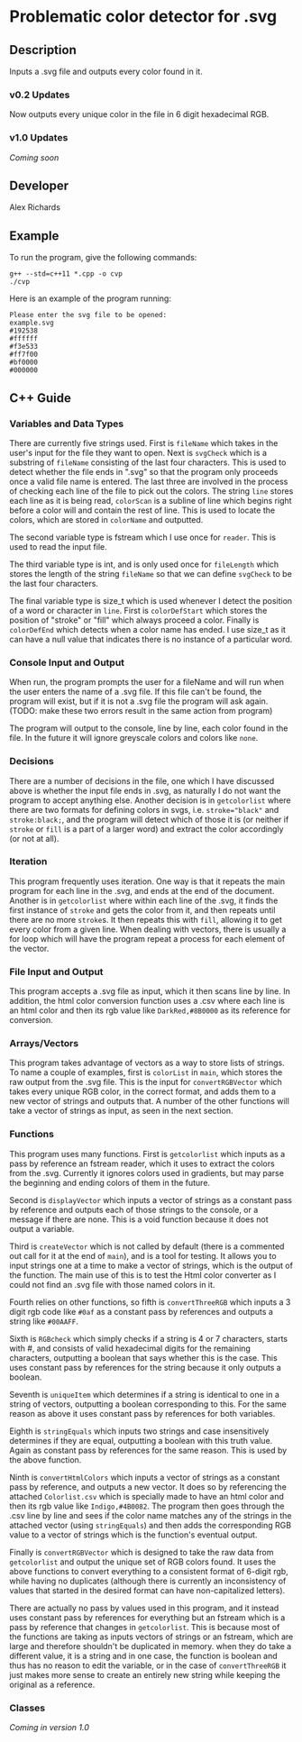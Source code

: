 # Problematic color detector for .svg

## Description

Inputs a .svg file and outputs every color found in it.

### v0.2 Updates

Now outputs every unique color in the file in 6 digit hexadecimal RGB.

### v1.0 Updates

*Coming soon*


## Developer

Alex Richards

## Example

To run the program, give the following commands:

```
g++ --std=c++11 *.cpp -o cvp
./cvp
```

Here is an example of the program running:

```
Please enter the svg file to be opened:
example.svg
#192538
#ffffff
#f3e533
#ff7f00
#bf0000
#000000
```

## C++ Guide

### Variables and Data Types

There are currently five strings used. First is `fileName` which takes in the user's input for the file they want to open. Next is `svgCheck` which is a substring of `fileName` consisting of the last four characters. This is used to detect whether the file ends in ".svg" so that the program only proceeds once a valid file name is entered. The last three are involved in the process of checking each line of the file to pick out the colors. The string `line` stores each line as it is being read, `colorScan` is a subline of line which begins right before a color will and contain the rest of line. This is used to locate the colors, which are stored in `colorName` and outputted.

The second variable type is fstream which I use once for `reader`. This is used to read the input file.

The third variable type is int, and is only used once for `fileLength` which stores the length of the string `fileName` so that we can define `svgCheck` to be the last four characters.

The final variable type is size_t which is used whenever I detect the position of a word or character in `line`. First is `colorDefStart` which stores the position of "stroke" or "fill" which always proceed a color. Finally is `colorDefEnd` which detects when a color name has ended. I use size_t as it can have a null value that indicates there is no instance of a particular word.

### Console Input and Output

When run, the program prompts the user for a fileName and will run when the user enters the name of a .svg file. If this file can't be found, the program will exist, but if it is not a .svg file the program will ask again. (TODO: make these two errors result in the same action from program)

The program will output to the console, line by line, each color found in the file. In the future it will ignore greyscale colors and colors like `none`.

### Decisions

There are a number of decisions in the file, one which I have discussed above is whether the input file ends in .svg, as naturally I do not want the program to accept anything else. Another decision is in `getcolorlist` where there are two formats for defining colors in svgs, i.e. `stroke="black"` and `stroke:black;`, and the program will detect which of those it is (or neither if `stroke` or `fill` is a part of a larger word) and extract the color accordingly (or not at all).

### Iteration

This program frequently uses iteration. One way is that it repeats the main program for each line in the .svg, and ends at the end of the document. Another is in `getcolorlist` where within each line of the .svg, it finds the first instance of `stroke` and gets the color from it, and then repeats until there are no more `stroke`s. It then repeats this with `fill`, allowing it to get every color from a given line. When dealing with vectors, there is usually a for loop which will have the program repeat a process for each element of the vector.

### File Input and Output

This program accepts a .svg file as input, which it then scans line by line. In addition, the html color conversion function uses a .csv where each line is an html color and then its rgb value like `DarkRed,#8B0000` as its reference for conversion.

### Arrays/Vectors

This program takes advantage of vectors as a way to store lists of strings. To name a couple of examples, first is `colorList` in `main`, which stores the raw output from the .svg file. This is the input for `convertRGBVector` which takes every unique RGB color, in the correct format, and adds them to a new vector of strings and outputs that. A number of the other functions will take a vector of strings as input, as seen in the next section.

### Functions

This program uses many functions. First is `getcolorlist` which inputs as a pass by reference an fstream reader, which it uses to extract the colors from the .svg. Currently it ignores colors used in gradients, but may parse the beginning and ending colors of them in the future.

Second is `displayVector` which inputs a vector of strings as a constant pass by reference and outputs each of those strings to the console, or a message if there are none. This is a void function because it does not output a variable.

Third is `createVector` which is not called by default (there is a commented out call for it at the end of `main`), and is a tool for testing. It allows you to input strings one at a time to make a vector of strings, which is the output of the function. The main use of this is to test the Html color converter as I could not find an .svg file with those named colors in it.

Fourth relies on other functions, so fifth is `convertThreeRGB` which inputs a 3 digit rgb code like `#0af` as a constant pass by references and outputs a string like `#00AAFF`.

Sixth is `RGBcheck` which simply checks if a string is 4 or 7 characters, starts with #, and consists of valid hexadecimal digits for the remaining characters, outputting a boolean that says whether this is the case. This uses constant pass by references for the string because it only outputs a boolean.

Seventh is `uniqueItem` which determines if a string is identical to one in a string of vectors, outputting a boolean corresponding to this. For the same reason as above it uses constant pass by references for both variables.

Eighth is `stringEquals` which inputs two strings and case insensitively determines if they are equal, outputting a boolean with this truth value. Again as constant pass by references for the same reason. This is used by the above function.

Ninth is `convertHtmlColors` which inputs a vector of strings as a constant pass by reference, and outputs a new vector. It does so by referencing the attached `Colorlist.csv` which is specially made to have an html color and then its rgb value like `Indigo,#4B0082`. The program then goes through the .csv line by line and sees if the color name matches any of the strings in the attached vector (using `stringEquals`) and then adds the corresponding RGB value to a vector of strings which is the function's eventual output.

Finally is `convertRGBVector` which is designed to take the raw data from `getcolorlist` and output the unique set of RGB colors found. It uses the above functions to convert everything to a consistent format of 6-digit rgb, while having no duplicates (although there is currently an inconsistency of values that started in the desired format can have non-capitalized letters).

There are actually no pass by values used in this program, and it instead uses constant pass by references for everything but an fstream which is a pass by reference that changes in `getcolorlist`. This is because most of the functions are taking as inputs vectors of strings or an fstream, which are large and therefore shouldn't be duplicated in memory. when they do take a different value, it is a string and in one case, the function is boolean and thus has no reason to edit the variable, or in the case of `convertThreeRGB` it just makes more sense to create an entirely new string while keeping the original as a reference.

### Classes

*Coming in version 1.0*
